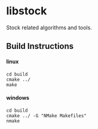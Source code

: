 # libstock
Stock related algorithms and tools.

## Build Instructions

#### linux

```
cd build
cmake ../
make
```

#### windows

```
cd build
cmake ../ -G "NMake Makefiles"
nmake
```
